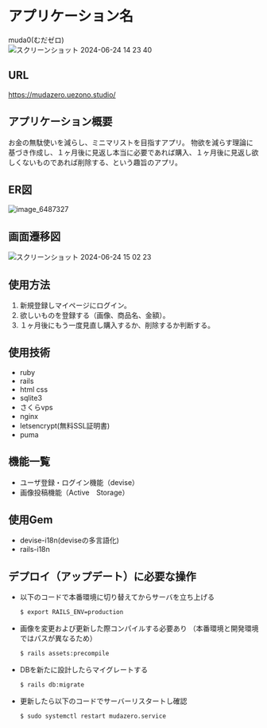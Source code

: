 # アプリケーション名
muda0(むだゼロ)<br>
![スクリーンショット 2024-06-24 14 23 40](https://github.com/U-Yuri/mudamuda/assets/80314978/82775b10-5b6b-47de-8d3b-372545b267df)
## URL
https://mudazero.uezono.studio/
## アプリケーション概要
お金の無駄使いを減らし、ミニマリストを目指すアプリ。
物欲を減らす理論に基づき作成し、１ヶ月後に見返し本当に必要であれば購入、１ヶ月後に見返し欲しくないものであれば削除する、という趣旨のアプリ。
## ER図
![image_6487327](https://github.com/U-Yuri/mudamuda/assets/80314978/d9ac338c-aede-4f79-9ab8-760e89b6959e)
## 画面遷移図
![スクリーンショット 2024-06-24 15 02 23](https://github.com/U-Yuri/mudamuda/assets/80314978/93b3c887-a394-4965-9269-17b718f8a664)
## 使用方法
1. 新規登録しマイページにログイン。
2. 欲しいものを登録する（画像、商品名、金額）。
3. １ヶ月後にもう一度見直し購入するか、削除するか判断する。
## 使用技術
- ruby
- rails
- html css
- sqlite3
- さくらvps
- nginx
- letsencrypt(無料SSL証明書)
- puma
## 機能一覧
- ユーザ登録・ログイン機能（devise）
- 画像投稿機能（Active　Storage）
## 使用Gem
- devise-i18n(deviseの多言語化)
- rails-i18n
## デプロイ（アップデート）に必要な操作
- 以下のコードで本番環境に切り替えてからサーバを立ち上げる
  ```bash
  $ export RAILS_ENV=production
  ```
- 画像を変更および更新した際コンパイルする必要あり
  （本番環境と開発環境ではパスが異なるため）
  ```bash
  $ rails assets:precompile
  ```
- DBを新たに設計したらマイグレートする
  ```bash
  $ rails db:migrate
  ```
- 更新したら以下のコードでサーバーリスタートし確認
  ```bash
  $ sudo systemctl restart mudazero.service
  ```


